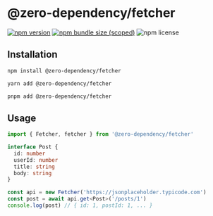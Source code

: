 # @zero-dependency/fetcher

[![npm version](https://img.shields.io/npm/v/@zero-dependency/fetcher)](https://npm.im/@zero-dependency/fetcher)
[![npm bundle size (scoped)](https://img.shields.io/bundlephobia/minzip/@zero-dependency/fetcher)](https://bundlephobia.com/package/@zero-dependency/fetcher@latest)
![npm license](https://img.shields.io/npm/l/@zero-dependency/fetcher)

## Installation

```sh
npm install @zero-dependency/fetcher
```

```sh
yarn add @zero-dependency/fetcher
```

```sh
pnpm add @zero-dependency/fetcher
```

## Usage

```ts
import { Fetcher, fetcher } from '@zero-dependency/fetcher'

interface Post {
  id: number
  userId: number
  title: string
  body: string
}

const api = new Fetcher('https://jsonplaceholder.typicode.com')
const post = await api.get<Post>('/posts/1')
console.log(post) // { id: 1, postId: 1, ... }
```

